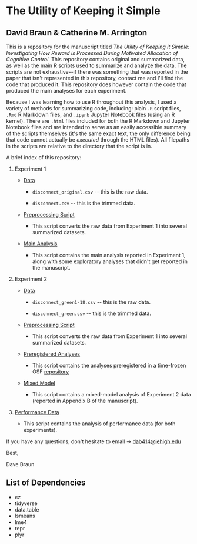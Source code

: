 # The Utility of Keeping it Simple
## David Braun & Catherine M. Arrington

This is a repository for the manuscript titled *The Utility of Keeping it Simple: Investigating How Reward is Processed During Motivated Allocation of Cognitive Control*. This repository contains original and summarized data, as well as the main R scripts used to summarize and analyze the data. The scripts are not exhaustive--if there was something that was reported in the paper that isn't represented in this repository, contact me and I'll find the code that produced it. This repository does however contain the code that produced the main analyses for each experiment. 

Because I was learning how to use R throughout this analysis, I used a variety of methods for summarizing code, including: plain `.R` script files, `.Rmd` R Markdown files, and `.ipynb` Jupyter Notebook files (using an R kernel). There are `.html` files included for both the R Markdown and Jupyter Notebook files and are intended to serve as an easily accessible summary of the scripts themselves (it's the same exact text, the only difference being that code cannot actually be *executed* through the HTML files). All filepaths in the scripts are relative to the directory that the script is in.

A brief index of this repository:

1. Experiment 1
  
	* [Data](experiment_one/data)

		* `disconnect_original.csv` -- this is the raw data.

		* `disconnect.csv` -- this is the trimmed data.

	* [Preprocessing Script](experiment_one/scripts/preprocessing.R)

		* This script converts the raw data from Experiment 1 into several summarized datasets.

	*  [Main Analysis](experiment_one/scripts/main_analysis.ipynb)

		* This script contains the main analysis reported in Experiment 1, along with some exploratory analyses that didn't get reported in the manuscript.

2. Experiment 2

	* [Data](experiment_two/data)

		* `disconnect_green1-18.csv` -- this is the raw data.

		* `disconnect_green.csv` -- this is the trimmed data.

	*  [Preprocessing Script](experiment_two/scripts/preprocessing.R)

		* This script converts the raw data from Experiment 1 into several summarized datasets.

	* [Preregistered Analyses](experiment_two/scripts/preregistered.ipynb)

		* This script contains the analyses preregistered in a time-frozen OSF [repository](https://osf.io/uex5x/register/5730e99a9ad5a102c5745a8a)

	* [Mixed Model](experiment_two/scripts/mixed_model.ipynb)

		* This script contains a mixed-model analysis of Experiment 2 data (reported in Appendix B of the manuscript).

3. [Performance Data](https://htmlpreview.github.io/?https://github.com/dab414/keeping_it_simple/blob/master/performance_data/Performance%20Summary.nb.html)
		
	* This script contains the analysis of performance data (for both experiments).

If you have any questions, don't hesitate to email -> dab414@lehigh.edu

Best,

Dave Braun

## List of Dependencies

* ez
* tidyverse
* data.table
* lsmeans
* lme4
* repr
* plyr



